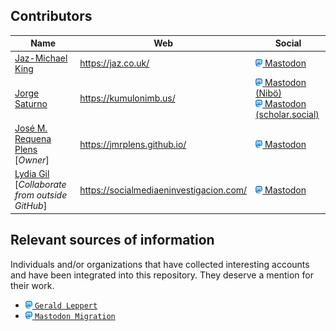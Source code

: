 
## Contributors

| Name                                                                                    |  Web                                      | Social                                                                                                                                                                                                                        |
|-----------------------------------------------------------------------------------------  |-----------------------------------------  |------------------------------------------------------------------------------------------------------------------------------------------------------------------------------------------------------------------------------ |
| [Jaz-Michael King](https://github.com/jazmichaelking)                                     | https://jaz.co.uk/                        | [<img src=".resources/icons/mastodon.svg" height="12"/> Mastodon](https://toot.wales/@jaz)                                                                                                                                    |
| [Jorge Saturno](https://github.com/jorgesat)                                              | https://kumulonimb.us/                    | [<img src=".resources/icons/mastodon.svg" height="12"/> Mastodon (Nibö)](https://red.niboe.info/@jorge)<br>[<img src=".resources/icons/mastodon.svg" height="12"/> Mastodon (scholar.social)](https://scholar.social/@jorge)  |
| [José M. Requena Plens](https://github.com/jmrplens) [_Owner_]                            | https://jmrplens.github.io/               | [<img src=".resources/icons/mastodon.svg" height="12"/> Mastodon](https://red.niboe.info/)                                                                                                                                    |
| [Lydia Gil](https://socialmediaeninvestigacion.com/) [_Collaborate from outside GitHub_]   | https://socialmediaeninvestigacion.com/   | [<img src=".resources/icons/mastodon.svg" height="12"/> Mastodon](https://mstdn.science/@TuSocialMedia)                                                                                                                       |

## Relevant sources of information

Individuals and/or organizations that have collected interesting accounts and have been integrated into this repository. They deserve a mention for their work.

- [<img src=".resources/icons/mastodon.svg" height="12"/> `Gerald Leppert`](https://bonn.social/@gerald_leppert)
- [<img src=".resources/icons/mastodon.svg" height="12"/> `Mastodon Migration`](https://mastodon.online/@mastodonmigration)
